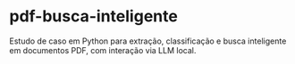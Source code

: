 # pdf-busca-inteligente
Estudo de caso em Python para extração, classificação e busca inteligente em documentos PDF, com interação via LLM local.
